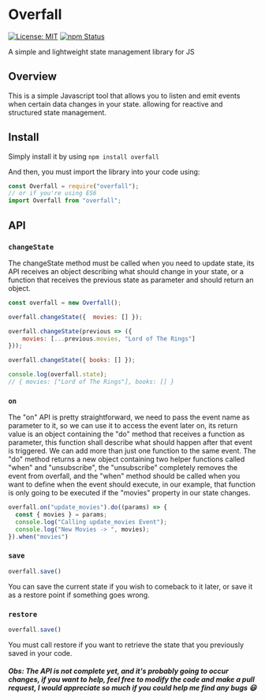 # Overfall

[![License: MIT](https://img.shields.io/badge/License-MIT-blue.svg)](https://opensource.org/licenses/MIT)
[![npm Status](https://img.shields.io/badge/node-package-manager)](https://www.npmjs.com/package/overfall)

A simple and lightweight state management library for JS

## Overview

This is a simple Javascript tool that allows you to listen and emit events when certain data changes in your state. allowing for reactive and structured state management.

## Install
Simply install it by using `npm install overfall`

And then, you must import the library into your code using:
```javascript
const Overfall = require("overfall");
// or if you're using ES6
import Overfall from "overfall";
```

## API

### `changeState`
The changeState method must be called when you need to update state, its API receives an object describing what should change in your state, or a function that receives the previous state as parameter and should return an object.
```javascript
const overfall = new Overfall();

overfall.changeState({  movies: [] });

overfall.changeState(previous => ({
	movies: [...previous.movies, "Lord of The Rings"]
}));

overfall.changeState({ books: [] });

console.log(overfall.state);
// { movies: ["Lord of The Rings"], books: [] }
```

### `on`
The "on" API is pretty straightforward, we need to pass the event name as parameter to it, so we can use it to access the event later on,
its return value is an object containing the "do" method that receives a function as parameter, this function shall describe what should happen after that event is triggered. We can add more than just one function to the same event. The "do" method returns a new object containing two helper functions called "when" and "unsubscribe", the "unsubscribe" completely removes the event from overfall, and the "when" method should be called when you want to define when the event should execute, in our example, that function is only going to be executed if the "movies" property in our state changes.
```javascript
overfall.on("update_movies").do((params) => {
  const { movies } = params;
  console.log("Calling update_movies Event");
  console.log("New Movies -> ", movies);
}).when("movies")
```

### `save`
```javascript
overfall.save()
```
You can save the current state if you wish to comeback to it later, or save it as a restore point if something goes wrong.
### `restore`
```javascript
overfall.save()
```
You must call restore if you want to retrieve the state that you previously saved in your code.


##### Obs: The API is not complete yet, and it's probably going to occur changes, if you want to help, feel free to modify the code and make a pull request, I would appreciate so much if you could help me find any bugs :smiley:
